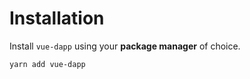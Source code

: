 # Installation

Install `vue-dapp` using your **package manager** of choice.

```bash
yarn add vue-dapp
```
<!-- 
Please note that if you are using **Vue 2** or **Nuxt**, you need to install the [**Composition API**](https://v3.vuejs.org/guide/composition-api-introduction.html).

The **required** packages can be found [**here for Vue 2**](https://github.com/vuejs/composition-api), and [**here for Nuxt**](https://composition-api.nuxtjs.org/).

## Plugin Installation

If you are planning on using the **directives** (`v-motion`) from this **package**, you might want to add the **plugin** to your **Vue instance**.

### Global Installation

You can add the **support** for `v-motion` **globally**, by installing the **plugin**.

```javascript
import { MotionPlugin } from '@vueuse/motion'

const app = createApp(App)

app.use(MotionPlugin)

app.mount('#app')
```

### Component Installation

If you want to import the **directive code** only from **components** that uses it, **import** the **directive** and install it at **component level**.

```javascript
import { directive as motion } from '@vueuse/motion'

export default {
  directives: {
    motion: motion(),
  },
}
```

## Nuxt Module

If you are using [**Nuxt**](https://nuxtjs.org/), this **package** has a specific **implementation** that makes the **declaration** of custom **directives** even **easier**.

It is called [**nuxt-use-motion**](https://github.com/Tahul/nuxt-use-motion).

You **must** have [**@nuxtjs/composition-api**](https://composition-api.nuxtjs.org/) setup in your **project** in order to make this **work**.

Once you **installed** it, just add `nuxt-use-motion` to your project:

```bash
yarn add nuxt-use-motion
```

Add `nuxt-use-motion` to the `modules` section of `nuxt.config.js`:

```javascript
{
  // nuxt.config.js
  modules: ['nuxt-use-motion']
}
```

Then, **configure** your **animations** 🤹:

```javascript
{
  // nuxt.config.js
  motions: {
    directives: {
      'pop-bottom': {
        initial: {
          scale: 0,
          opacity: 0,
          y: 100
        },
        visible: {
          scale: 1,
          opacity: 1,
          y: 0
        },
      }
    }
  }
}
```

## Vite SSG

You are concerned if you are using **frameworks** based on [**Vite SSG**](https://github.com/antfu/vite-ssg), such as [**Vitesse**](https://github.com/antfu/vitesse) or [**VitePress**](https://vitepress.vuejs.org/).

If you are using **directives** within these **frameworks**, an error might occur during build, saying **directives** does not support **transform**.

To **solve** that problem, you have to **install** this package inside your **app**.

```bash
yarn add -D patch-vue-directive-ssr
```

This [**patch**](https://github.com/vueuse/patch-vue-directive-ssr) has been written by [**Antfu**](https://github.com/antfu). -->